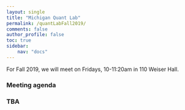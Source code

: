 ```yaml
---
layout: single
title: "Michigan Quant Lab"
permalink: /quantLabFall2019/
comments: false
author_profile: false
toc: true
sidebar:
    nav: "docs"
---
```

For Fall 2019, we will meet on Fridays, 10-11:20am in 110 Weiser Hall.

### Meeting agenda

### TBA